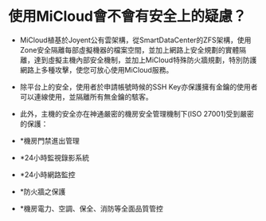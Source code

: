 使用MiCloud會不會有安全上的疑慮？
===

*  MiCloud植基於Joyent公有雲架構，從SmartDataCenter的ZFS架構，使用Zone安全隔離每部虛擬機器的檔案空間，並加上網路上安全規劃的實體隔離，達到虛擬主機內部安全機制，並加上MiCloud特殊防火牆規劃，特別防護網路上多種攻擊，使您可放心使用MiCloud服務。


*  除平台上的安全，使用者於申請帳號時候的SSH Key亦保護擁有金鑰的使用者可以連線使用，並隔離所有無金鑰的駭客。


*  此外，主機的安全亦在神通嚴密的機房安全管理機制下(ISO 27001)受到嚴密的保護：


*  *機房門禁進出管理


*  *24小時監視錄影系統


*  *24小時網路監控


*  *防火牆之保護


*  *機房電力、空調、保全、消防等全面品質管控


